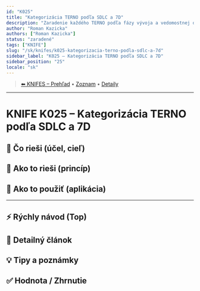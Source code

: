 ```yaml
---
id: "K025"
title: "Kategorizácia TERNO podľa SDLC a 7D"
description: "Zaradenie každého TERNO podľa fázy vývoja a vedomostnej disciplíny"
author: "Roman Kazicka"
authors: ["Roman Kazicka"]
status: "zaradené"
tags: ["KNIFE"]
slug: "/sk/knifes/k025-kategorizacia-terno-podla-sdlc-a-7d"
sidebar_label: "K025 – Kategorizácia TERNO podľa SDLC a 7D"
sidebar_position: "25"
locale: "sk"
---
```

<!-- body:start -->

<!-- nav:knifes -->
> [⬅ KNIFES – Prehľad](../KNIFEsOverview.md) • [Zoznam](../KNIFE_Overview_List.md) • [Detaily](../KNIFE_Overview_Details.md)
---
# KNIFE K025 – Kategorizácia TERNO podľa SDLC a 7D

## 🎯 Čo rieši (účel, cieľ)

## 🧩 Ako to rieši (princíp)

## 🧪 Ako to použiť (aplikácia)

---

## ⚡ Rýchly návod (Top)

## 📜 Detailný článok

## 💡 Tipy a poznámky

## ✅ Hodnota / Zhrnutie

